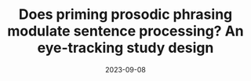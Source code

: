 ---
title: "Does priming prosodic phrasing modulate sentence processing? An eye-tracking study design"
collection: talks
type: "Internal presentation"
permalink: /talks/2023-09-08-bevivino-XL-2023
venue: "the Experimental Linguistics Workshop "
date: 2023-09-08
location: "Paris, France"

citation: '<strong>Bevivino, D. </strong>(2023, September 8). Does priming prosodic phrase modulate sentence processing? An eye-tracking study design. <em>Experimental Linguistic Workshop</em>. Paris, France.'
coauthors: 'False'
category: invited
---